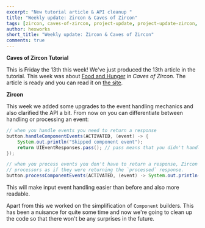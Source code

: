 ```yaml
---
excerpt: "New tutorial article & API cleanup "
title: "Weekly update: Zircon & Caves of Zircon"
tags: [zircon, caves-of-zircon, project-update, project-update-zircon, project-update-coz]
author: hexworks
short_title: "Weekly update: Zircon & Caves of Zircon"
comments: true
---
```


**Caves of Zircon Tutorial**

This is Friday the 13th this week! We've just produced the 13th article in the tutorial.
This week was about [Food and Hunger](https://hexworks.org/posts/tutorials/2019/05/23/how-to-make-a-roguelike-food-and-hunger.html)
in *Caves of Zircon*. The article is ready and you can read it on [the site](https://hexworks.org/posts/tutorials/2019/05/23/how-to-make-a-roguelike-food-and-hunger.html).

**Zircon**

This week we added some upgrades to the event handling mechanics and also clarified the API a bit.
From now on you can differentiate between handling or processing an event:

```java
// when you handle events you need to return a response
button.handleComponentEvents(ACTIVATED, (event) -> {
    System.out.println("Skipped component event");
    return UIEventResponses.pass(); // pass means that you didn't handle the event
});

// when you process events you don't have to return a response, Zircon will treat
// processors as if they were returning the `processed` response.
button.processComponentEvents(ACTIVATED, (event) -> System.out.println("Button pressed!"));
```

This will make input event handling easier than before and also more readable.

Apart from this we worked on the simplification of `Component` builders. This has been a nuisance
for quite some time and now we're going to clean up the code so that there won't be any surprises
in the future.
